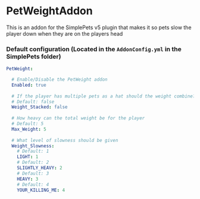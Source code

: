 # PetWeightAddon
This is an addon for the SimplePets v5 plugin that makes it so pets slow the player down when they are on the players head

### Default configuration (Located in the `AddonConfig.yml` in the SimplePets folder)
```yaml
PetWeight:

  # Enable/Disable the PetWeight addon
  Enabled: true
  
  # If the player has multiple pets as a hat should the weight combine?
  # Default: false
  Weight_Stacked: false
  
  # How heavy can the total weight be for the player
  # Default: 5
  Max_Weight: 5
  
  # What level of slowness should be given
  Weight_Slowness:
    # Default: 1
    LIGHT: 1
    # Default: 2
    SLIGHTLY_HEAVY: 2
    # Default: 3
    HEAVY: 3
    # Default: 4
    YOUR_KILLING_ME: 4
```
